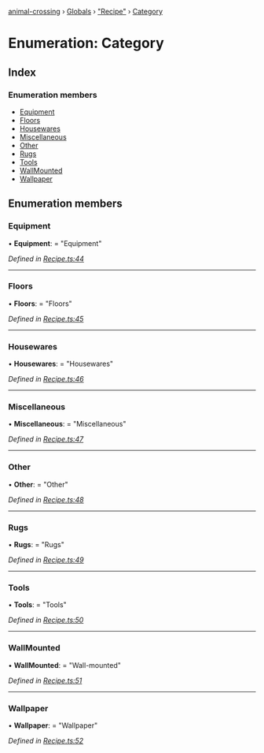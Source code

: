 [animal-crossing](../README.md) › [Globals](../globals.md) › ["Recipe"](../modules/_recipe_.md) › [Category](_recipe_.category.md)

# Enumeration: Category

## Index

### Enumeration members

* [Equipment](_recipe_.category.md#equipment)
* [Floors](_recipe_.category.md#floors)
* [Housewares](_recipe_.category.md#housewares)
* [Miscellaneous](_recipe_.category.md#miscellaneous)
* [Other](_recipe_.category.md#other)
* [Rugs](_recipe_.category.md#rugs)
* [Tools](_recipe_.category.md#tools)
* [WallMounted](_recipe_.category.md#wallmounted)
* [Wallpaper](_recipe_.category.md#wallpaper)

## Enumeration members

###  Equipment

• **Equipment**: = "Equipment"

*Defined in [Recipe.ts:44](https://github.com/Norviah/animal-crossing/blob/738a792/module/types/Recipe.ts#L44)*

___

###  Floors

• **Floors**: = "Floors"

*Defined in [Recipe.ts:45](https://github.com/Norviah/animal-crossing/blob/738a792/module/types/Recipe.ts#L45)*

___

###  Housewares

• **Housewares**: = "Housewares"

*Defined in [Recipe.ts:46](https://github.com/Norviah/animal-crossing/blob/738a792/module/types/Recipe.ts#L46)*

___

###  Miscellaneous

• **Miscellaneous**: = "Miscellaneous"

*Defined in [Recipe.ts:47](https://github.com/Norviah/animal-crossing/blob/738a792/module/types/Recipe.ts#L47)*

___

###  Other

• **Other**: = "Other"

*Defined in [Recipe.ts:48](https://github.com/Norviah/animal-crossing/blob/738a792/module/types/Recipe.ts#L48)*

___

###  Rugs

• **Rugs**: = "Rugs"

*Defined in [Recipe.ts:49](https://github.com/Norviah/animal-crossing/blob/738a792/module/types/Recipe.ts#L49)*

___

###  Tools

• **Tools**: = "Tools"

*Defined in [Recipe.ts:50](https://github.com/Norviah/animal-crossing/blob/738a792/module/types/Recipe.ts#L50)*

___

###  WallMounted

• **WallMounted**: = "Wall-mounted"

*Defined in [Recipe.ts:51](https://github.com/Norviah/animal-crossing/blob/738a792/module/types/Recipe.ts#L51)*

___

###  Wallpaper

• **Wallpaper**: = "Wallpaper"

*Defined in [Recipe.ts:52](https://github.com/Norviah/animal-crossing/blob/738a792/module/types/Recipe.ts#L52)*
